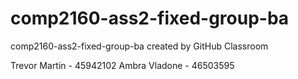 # comp2160-ass2-fixed-group-ba
comp2160-ass2-fixed-group-ba created by GitHub Classroom

Trevor Martin - 45942102
Ambra Vladone - 46503595